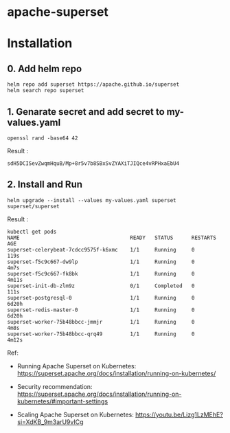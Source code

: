 # apache-superset
# Installation
## 0. Add helm repo
```shell
helm repo add superset https://apache.github.io/superset
helm search repo superset
```
## 1. Genarate secret and add secret to my-values.yaml
```shell
openssl rand -base64 42
```
Result : 
```shell
sdH5DCISevZwqmHquB/Mp+8r5v7b8SBxSvZYAXiTJIQce4vRPHxaEbU4
```
## 2. Install and Run
```shell
helm upgrade --install --values my-values.yaml superset superset/superset
```
Result : 
```shell
kubectl get pods
NAME                                    READY   STATUS      RESTARTS   AGE
superset-celerybeat-7cdcc9575f-k6xmc    1/1     Running     0          119s
superset-f5c9c667-dw9lp                 1/1     Running     0          4m7s
superset-f5c9c667-fk8bk                 1/1     Running     0          4m11s
superset-init-db-zlm9z                  0/1     Completed   0          111s
superset-postgresql-0                   1/1     Running     0          6d20h
superset-redis-master-0                 1/1     Running     0          6d20h
superset-worker-75b48bbcc-jmmjr         1/1     Running     0          4m8s
superset-worker-75b48bbcc-qrq49         1/1     Running     0          4m12s
```

Ref: 
- Running Apache Superset on Kubernetes: https://superset.apache.org/docs/installation/running-on-kubernetes/   
- Security recommendation: https://superset.apache.org/docs/installation/running-on-kubernetes/#important-settings   

- Scaling Apache Superset on Kubernetes: https://youtu.be/Lizg1LzMEhE?si=XdKB_9m3arU9vICg
